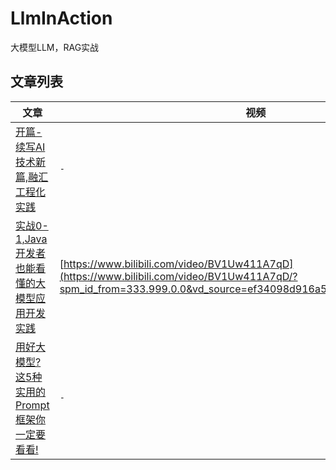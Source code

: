 # LlmInAction

大模型LLM，RAG实战


## 文章列表

|文章|视频|代码|
|----|-----|----|
|[开篇-续写AI技术新篇,融汇工程化实践](https://mp.weixin.qq.com/s/rFclAZiPOrTTtpt4gvY_tg)|`-`|`-`|
|[实战0-1,Java开发者也能看懂的大模型应用开发实践](https://mp.weixin.qq.com/s/UeMSA35L5oCSLAk6RxSMgw)|[https://www.bilibili.com/video/BV1Uw411A7qD](https://www.bilibili.com/video/BV1Uw411A7qD/?spm_id_from=333.999.0.0&vd_source=ef34098d916a578698508a43063099ac)|[llm_chat_java_hello](llm_chat_java_hello)|
|[用好大模型?这5种实用的Prompt框架你一定要看看!](https://www.xiaominfo.com/posts/use-prompt-framework/)|`-`|`-`|
